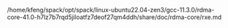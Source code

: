 /home/kfeng/spack/opt/spack/linux-ubuntu22.04-zen3/gcc-11.3.0/rdma-core-41.0-h7lz7b7rqd5jiloatfz7deof27qm4ddh/share/doc/rdma-core/rxe.md
